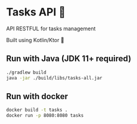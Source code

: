 # Tasks API 📝

API RESTFUL for tasks management

Built using Kotlin/Ktor 🚀

## Run with Java (JDK 11+ required)

```bash
./gradlew build
java -jar ./build/libs/tasks-all.jar
```

## Run with docker

```bash
docker build -t tasks .
docker run -p 8080:8080 tasks
```
